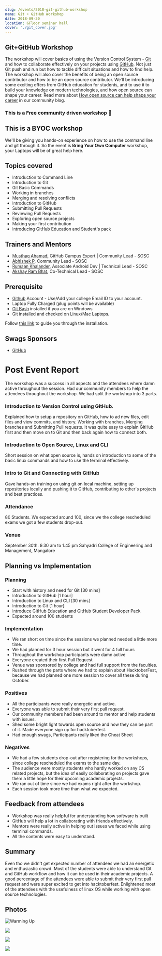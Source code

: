 ```yaml
---
slug: /events/2018-git-github-workshop
name: Git + GitHub Workshop
date: 2018-09-30
location: GFloor seminar hall
cover: './git_cover.jpg'
---
```

## Git+GitHub Workshop
The workshop will cover basics of using the Version Control System - [Git](https://git-scm.com/) and how to collaborate effectively on your projects using [GitHub](https://github.com). Not just Git push and run but how to tackle difficult situations and how to find help. The workshop will also cover the benefits of being an open source contributor and how to be an open source contributor. We'll be introducing some exciting offers from GitHub education for students, and to use it to build your knowledge on modern technologies, and how open source can shape your career. Read more about [How open source can help shape your career](https://sosc.org.in/blog/how-open-source-can-shape-your-it-career) in our community blog.

### This is a Free community driven workshop 💖

## This is a BYOC workshop
We'll be giving you hands-on experience on how to use the command line and git through it. So the event is **Bring Your Own Computer** workshop, your Laptops will be of great help here.

## Topics covered
- Introduction to Command Line
- Introduction to Git
- Git Basic Commands
- Working in branches
- Merging and resolving conflicts
- Introduction to GitHub
- Submitting Pull Requests
- Reviewing Pull Requests
- Exploring open source projects
- Making your first contribution
- Introducing GitHub Education and Student's pack

## Trainers and Mentors
- [Musthaq Ahamad](https://github.com/haxzie), GitHub Campus Expert | Community Lead - SOSC
- [Abhishek P](https://github.com/hitoshirenu), Community Lead - SOSC
- [Rumaan Khalander](https://github.com/rumaan), Associate Android Dev | Technical Lead - SOSC
- [Akshay Ram Bhat](https://github.com/akshayrb22), Co-Technical Lead - SOSC 

## Prerequisite
- [Github](https://github.com) Account - Use/Add your college Email ID to your account.
- Laptop Fully Charged (plug points will be available)
- [Git Bash](https://git-scm.com/download/win) installed if you are on Windows
- Git installed and checked on Linux/Mac Laptops.  

Follow [this link](https://gist.github.com/derhuerst/1b15ff4652a867391f03) to guide you through the installation.

## Swags Sponsors
- [GitHub](https://github.com)

# Post Event Report 
The workshop was a success in all aspects and the attendees where damn active throughout the session. Had our community members to help the attendees throughout the workshop. We had split the workshop into 3 parts.
### Introduction to Version Control using GitHub. 
Explained how to setup a repository on GitHub, how to ad new files, edit files and view commits, and history. Working with branches, Merging branches and Submitting Pull requests. It was quite easy to explain GitHub first and then move on to Git and then back again how to connect both.
### Introduction to Open Source, Linux and CLI
Short session on what open source is, hands on introduction to some of the basic linux commands and how to use the terminal effectively.
### Intro to Git and Connecting with GitHub
Gave hands-on training on using git on local machine, setting up repositories locally and pushing it to GitHub, contributing to other's projects and best practices.

### Attendance
80 Students. We expected around 100, since we the college rescheduled exams we got a few students drop-out. 

### Venue
September 30th. 9.30 am to 1.45 pm
Sahyadri College of Engineering and Management, Mangalore

## Planning vs Implementation
### Planning
- Start with history and need for Git [30 mins]
- Introduction to GitHub [1 hour]
- Introduction to Linux and CLI [30 mins]
- Introduction to Git [1 hour]
- Introduce GitHub Education and GitHub Student Developer Pack
- Expected around 100 students

### Implementation
- We ran short on time since the sessions we planned needed a little more time. 
- We had planned for 3 hour session but it went for 4 full hours
- Throughout the workshop participants were damn active 
- Everyone created their first Pull Request
- Venue was sponsored by college and had full support from the faculties.
- Rushed through the parts where we had to explain about HacktoberFest, because we had planned one more session to cover all these during October.

### Positives
- All the participants were really energetic and active.
- Everyone was able to submit their very first pull request.
- Our community members had been around to mentor and help students with issues.
- Shed some bright light towards open source and how they can be part of it. Made everyone sign up for hacktoberfest.
- Had enough swags, Participants really liked the Cheat Sheet

### Negatives
- We had a few students drop-out after registering for the workshops, since college rescheduled the exams to the same day.
- The audience were mostly students who hardly worked on any CS related projects, but the idea of easily collaborating on projects gave them a little hope for their upcoming academic projects.
- We ran out of time since we had exams right after the workshop.
- Each session took more time than what we expected.

## Feedback from attendees
- Workshop was really helpful for understanding how software is built
- GitHub will help a lot in collaborating with friends effectively.
- Mentors were really active in helping out issues we faced while using terminal commands.
- All the contents were easy to understand.

## Summary
Even tho we didn't get expected number of attendees we had an energetic and enthusiastic crowd. Most of the students were able to understand Git and GitHub workflow and how it can be used in their academic projects. A good percentage of the attendees were able to submit their very first pull request and were super excited to get into hacktoberfest. Enlightened most of the attendees with the usefulness of linux OS while working with open source technologies.

## Photos

![Warming Up](https://lh3.googleusercontent.com/wr896jXXiUaa8fuGnrE_kCAxpw9Sdwja_1wZo4u68THik29khKp4zdDjYg0jytlM39N-FjyWFCnwWB_QtSI5Nw_k_PIol7cGb2kdIPHWgGaNms9ZiI3OR2GbaKC7BiS-YVYIfcbfr07ftUtOwQK-9yD2okqWgkaTJLcKEv28fBk_NQQq_QjdctQDs0ewExFHQ4nmhQtHLqAO23YxQf_-b5n7QqxBgawxsNXFerRbybqBzvozg-kak9UB0Oj_2AxEqn_zrMQ0ojtnHvw-qj983d2_92J_5PBknmcyD2d1ioa-BMdR-9xANzQKb9OlXKfGAJFoj0OtepOK-wpPzQ2qGAaXVgbsOM5bTdS2StCoSumrq_pYx9StAsjZNH3WBq3SjGe418ACNLc6BRvfdNGTy1t_Ir9xAUeClP78YBwjFO5NFKMtPpPKLGnSA0YPejkUrDNnGme0yK2xzCwLxw9FbBONHip04E2eYAgCJjplXTEtVv7Lv4YWHfkHab2zRoO5eKPem4FJPYtQl1hOjarrMSTpd64Vr_Q0i6mDz40Nz507pVTa4293h3vLgONhH8jZyL4OmEDWf-hEcIWKfHjk9SttrBGM-bARZBYZhEk-mxrCRSRmDRfI_M_aboewaQwWlfNfBPtZ_3udu1T_jGRcJ4ywjx4dMUFaoThZNQdnq9zI0TNyp-J-zJ0qUg=w841-h631-no)

![](https://lh3.googleusercontent.com/VicwQtquXoMyTwVJtktnb6_YSYuzUdCv7YgyV4iSF3mpKaYFomi33SLGrKaIm6vo4Ebb0m5870K1anb4Ixx2N8cRMAJRUCxvNOl2-nvXUIjrLIcpobai2aUECYpnqZZKu4bDrtOOJeFCZu-05vhsrOqXjypuugtENpqZfmYUBQu4w6pH6985uu_q6LPVZw_7mpCslZB6kmjklq2Ly5oKhnhm1krj1p8AM2Yv2eargmIpL4cWvwiFPKf1tonptEbhDmqlZSIEo6qZxJ4fiCKKUSCT9dXVUFYgyU9wGi3OT94XbQLr4I2sEiUpkfmR2zwwVfEzhe9qDWkB4Qp7pdq7cwBVuRZ2jH3tn6XcGv74PyMA90Cg02QnywIJ_G-9Udh9VDNFa1-FVUH2PBVd81Zfzt33caIFVs4zodHWmLDx9cPJCnaCJtvw6kNujbsknLuTqtFGU7jjqXZO3991ZEpWjtH_dNpY6kyPLaiXv3LqlBOmACMkvycAAVpp0cD35ri0E4euSoFOK1Kole--L5ZZB9nnY3fX_8hz7oM7pyLUmeJUIHUAo2evEegPT4cxqBrtyiF-9dq4qFcyxijHug9T0ja9UcT5LMEmy9TacLCktbWMF_NXPby2JrRmzcTJyOMim5ZMdQiOIfNuU4mfkiNQ9h-oT01lZoJJZx39TIZ9CAcTMdWvdqVi5M9bjw=w891-h668-no)

![](https://lh3.googleusercontent.com/7uE7Nsjf0ovY6PW7N4sAHtGp1iFHNWpYWsSLDxSJxHNQBXtM3cF76jJnHRrQQNURHj9vL0X9EjxDBPa3rnj8KTs4TG9r2rsQGYM7EQXdcbDgbLS3Z3GqghqHsJBrC5sLV5qcC0oV0NipFrqTrBgAYSLVpcdlPDwx1eFJa5CnhBv1avN5s2l125WDHFXUE_tJrWrsbUm4O_BKj6pcRZtabI10KHbhMbdhkqYuIp3pQnhN65XLSa8KSSthkkaTQ_R1ywmSYYeLR5aYhvBXSTrGMA8EOa0NXLCkd1UXxzuYNy9-ZfdOpyvKgzOSAjv30UWwq4oUcL2kgLOCkLPHzVjzt4LCd6mZzcB3dRoq0gV1mn8vsRPcc1F_zq2MY_u3HUJJlwUK59GTeUDACBeW2O901wiT9N-AbnEXAncEYmsYz1CjvS2hzn_VKZvE4qlAS_YlG31Un1SuRSptupjzgKTkV9gW7Y1Yy31ghO91zrftifezLDuQ6befLXPmQmgi76f08QMptaVaAdCVyb0cFfwZAD10-aKkPfN2m09K47CMUFl0X3uyfplDTilyNPVmrChgxD-vLbUXvtP4vkis3sF-LtiqzpJZJ9iHqPnHhIggcr5K1GNKYOsq3UbI6bYFjmr7RPXWHnppPLEdmngp7-tY8v86ubzLrchRUOQTvssK5IojoeY5sb13rypIrw=w534-h401-no)

![](https://lh3.googleusercontent.com/ydLEWanOp09tRR15lbR5cmwUPGSlBKY_bSyUHavGKoXjSf6IVHMD56xuCcagQz4Mr2QcbM-sus0a_QMgdXgCZTaGDGr7iCSU0x3fDwSfLM_Jn24O4AexLVQTZsaO6ZUNbKo0bM9sJVSehTbAugNY2E0Ng9OLqBOQGdqbJTIi5BihOsUKuoPNookoXitHAm1J4FQ1IYRABU2_sZxcwicahUHtADp-rQuAXC_X9t-9Vthc_9_SBPItL_7vlcSG4jgbsPhGp5j1yTtnV6UtcsJrtmNLc7QJOtyQdnsP6EICP0heu69UCq2OvmMZVOvJyhYtJCblB9_GvineHPi8braESB7TfpIrDW3hqbrbdcOeu395XIA_VBNEpnyUj5qYVlesTvas-0D3_ZhhSOKAmdkk2ayz9l2jCQ5sRF0_7BMa8lBlgGBISM348Jp1Qojh5JnTgiAWGKPNCm2qvV_QYmHBiOvZBcEljbNzu5gEuTHMJHCAKIMMeyaf5rQ8U2ndhhMIQPLtJuVutTW-wHN3HkHDG-PhwhSmsraxMpMWZz_y9j6cFH9EerIlPCltCYqtwKCJA9t2V2EQMZi3xN5n8Fy0tdOCm6qbdFsjTFRiSwIea2jBJzNvSXAongfxQAEngxQ=w534-h280-no)

